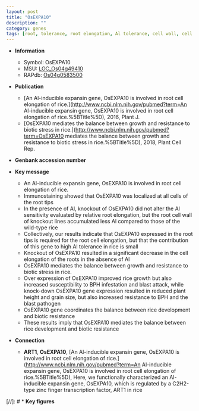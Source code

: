 ```yaml
---
layout: post
title: "OsEXPA10"
description: ""
category: genes
tags: [root, tolerance, root elongation, Al tolerance, cell wall, cell elongation, growth, resistance, grain, development, grain size, blast, stress, biotic stress, height, plant height, pathogen]
---
```


* **Information**  
    + Symbol: OsEXPA10  
    + MSU: [LOC_Os04g49410](http://rice.uga.edu/cgi-bin/ORF_infopage.cgi?orf=LOC_Os04g49410)  
    + RAPdb: [Os04g0583500](https://rapdb.dna.affrc.go.jp/locus/?name=Os04g0583500)  

* **Publication**  
    + [An Al-inducible expansin gene, OsEXPA10 is involved in root cell elongation of rice.](http://www.ncbi.nlm.nih.gov/pubmed?term=An Al-inducible expansin gene, OsEXPA10 is involved in root cell elongation of rice.%5BTitle%5D), 2016, Plant J.
    + [OsEXPA10 mediates the balance between growth and resistance to biotic stress in rice.](http://www.ncbi.nlm.nih.gov/pubmed?term=OsEXPA10 mediates the balance between growth and resistance to biotic stress in rice.%5BTitle%5D), 2018, Plant Cell Rep.

* **Genbank accession number**  

* **Key message**  
    + An Al-inducible expansin gene, OsEXPA10 is involved in root cell elongation of rice.
    + Immunostaining showed that OsEXPA10 was localized at all cells of the root tips
    + In the presence of Al, knockout of OsEXPA10 did not alter the Al sensitivity evaluated by relative root elongation, but the root cell wall of knockout lines accumulated less Al compared to those of the wild-type rice
    + Collectively, our results indicate that OsEXPA10 expressed in the root tips is required for the root cell elongation, but that the contribution of this gene to high Al tolerance in rice is small
    + Knockout of OsEXPA10 resulted in a significant decrease in the cell elongation of the roots in the absence of Al
    + OsEXPA10 mediates the balance between growth and resistance to biotic stress in rice.
    + Over expression of OsEXPA10 improved rice growth but also increased susceptibility to BPH infestation and blast attack, while knock-down OsEXPA10 gene expression resulted in reduced plant height and grain size, but also increased resistance to BPH and the blast pathogen
    + OsEXPA10 gene coordinates the balance between rice development and biotic resistance
    + These results imply that OsEXPA10 mediates the balance between rice development and biotic resistance

* **Connection**  
    + __ART1__, __OsEXPA10__, [An Al-inducible expansin gene, OsEXPA10 is involved in root cell elongation of rice.](http://www.ncbi.nlm.nih.gov/pubmed?term=An Al-inducible expansin gene, OsEXPA10 is involved in root cell elongation of rice.%5BTitle%5D), Here, we functionally characterized an Al-inducible expansin gene, OsEXPA10, which is regulated by a C2H2-type zinc finger transcription factor, ART1 in rice

[//]: # * **Key figures**  


